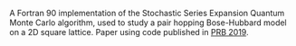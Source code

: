A Fortran 90 implementation of the Stochastic Series Expansion Quantum Monte Carlo algorithm, used to study a pair hopping Bose-Hubbard model on a 2D square lattice. Paper using code published in [PRB 2019](https://journals.aps.org/prb/abstract/10.1103/PhysRevB.100.104433).
